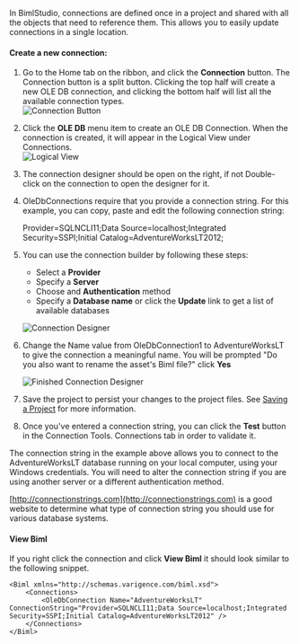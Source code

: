 In BimlStudio, connections are defined once in a project and shared with all the objects that need to reference them. This allows you to easily update connections in a single location.

#### Create a new connection:

1.  Go to the Home tab on the ribbon, and click the **Connection** button. The Connection button is a split button. Clicking the top half will create a new OLE DB connection, and clicking the bottom half will list all the available connection types.  
    ![Connection Button](https://varigencecom.blob.core.windows.net/images-mistdocumentation/003_Step01.png)

2.  Click the **OLE DB** menu item to create an OLE DB Connection. When the connection is created, it will appear in the Logical View under Connections.  
    ![Logical View](https://varigencecom.blob.core.windows.net/images-mistdocumentation/003_Step02.png)

3.  The connection designer should be open on the right, if not Double-click on the connection to open the designer for it.  
    
4.  OleDbConnections require that you provide a connection string. For this example, you can copy, paste and edit the following connection string: 

    Provider=SQLNCLI11;Data Source=localhost;Integrated Security=SSPI;Initial Catalog=AdventureWorksLT2012;

5. You can use the connection builder by following these steps:

    * Select a **Provider**
    * Specify a **Server**
    * Choose and **Authentication** method
    * Specify a **Database name** or click the **Update** link to get a list of available databases

    ![Connection Designer](https://varigencecom.blob.core.windows.net/images-mistdocumentation/003_Step03.png)

6.  Change the Name value from OleDbConnection1 to AdventureWorksLT to give the connection a meaningful name. You will be prompted "Do you also want to rename the asset's Biml file?" click **Yes**

    ![Finished Connection Designer](https://varigencecom.blob.core.windows.net/images-mistdocumentation/003_Step05.png)

7.  Save the project to persist your changes to the project files. See [Saving a Project](Saving%20a%20Project) for more information.

8.  Once you've entered a connection string, you can click the **Test** button in the Connection Tools. Connections tab in order to validate it.

The connection string in the example above allows you to connect to the AdventureWorksLT database running on your local computer, using your Windows credentials. You will need to alter the connection string if you are using another server or a different authentication method.

[http://connectionstrings.com](http://connectionstrings.com) is a good website to determine what type of connection string you should use for various database systems.



#### View Biml
If you right click the connection and click **View Biml** it should look similar to the following snippet.

    <Biml xmlns="http://schemas.varigence.com/biml.xsd">
        <Connections>
            <OleDbConnection Name="AdventureWorksLT" ConnectionString="Provider=SQLNCLI11;Data Source=localhost;Integrated Security=SSPI;Initial Catalog=AdventureWorksLT2012" />
        </Connections>
    </Biml>
